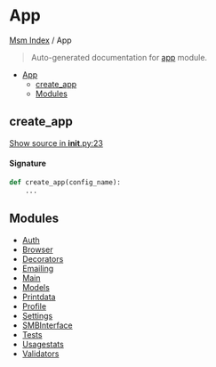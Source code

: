 # App

[Msm Index](../README.md#msm-index) /
App

> Auto-generated documentation for [app](https://github.com/HolgerGraef/MSM/blob/main/app/__init__.py) module.

- [App](#app)
  - [create_app](#create_app)
  - [Modules](#modules)

## create_app

[Show source in __init__.py:23](https://github.com/HolgerGraef/MSM/blob/main/app/__init__.py#L23)

#### Signature

```python
def create_app(config_name):
    ...
```



## Modules

- [Auth](auth/index.md)
- [Browser](browser/index.md)
- [Decorators](./decorators.md)
- [Emailing](./emailing.md)
- [Main](main/index.md)
- [Models](./models.md)
- [Printdata](printdata/index.md)
- [Profile](profile/index.md)
- [Settings](settings/index.md)
- [SMBInterface](./smbinterface.md)
- [Tests](tests/index.md)
- [Usagestats](./usagestats.md)
- [Validators](./validators.md)